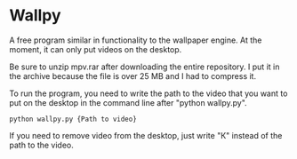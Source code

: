# Wallpy

A free program similar in functionality to the wallpaper engine. At the moment, it can only put videos on the desktop.

Be sure to unzip mpv.rar after downloading the entire repository. I put it in the archive because the file is over 25 MB and I had to compress it.

To run the program, you need to write the path to the video that you want to put on the desktop in the command line after "python wallpy.py".

`python wallpy.py {Path to video}`

If you need to remove video from the desktop, just write "К" instead of the path to the video.
